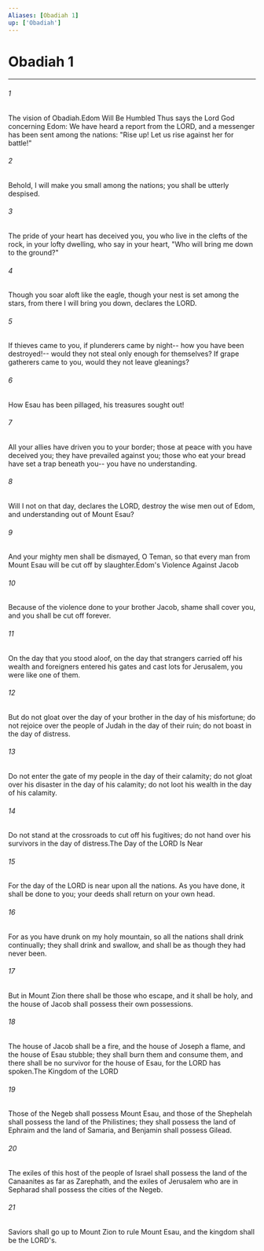 ```yaml
---
Aliases: [Obadiah 1]
up: ['Obadiah']
---
```

# Obadiah 1
***



###### 1 
The vision of Obadiah.Edom Will Be Humbled Thus says the Lord God concerning Edom: We have heard a report from the LORD, and a messenger has been sent among the nations: "Rise up! Let us rise against her for battle!" 

###### 2 
Behold, I will make you small among the nations; you shall be utterly despised. 

###### 3 
The pride of your heart has deceived you, you who live in the clefts of the rock, in your lofty dwelling, who say in your heart, "Who will bring me down to the ground?" 

###### 4 
Though you soar aloft like the eagle, though your nest is set among the stars, from there I will bring you down, declares the LORD. 

###### 5 
If thieves came to you, if plunderers came by night-- how you have been destroyed!-- would they not steal only enough for themselves? If grape gatherers came to you, would they not leave gleanings? 

###### 6 
How Esau has been pillaged, his treasures sought out! 

###### 7 
All your allies have driven you to your border; those at peace with you have deceived you; they have prevailed against you; those who eat your bread have set a trap beneath you-- you have no understanding. 

###### 8 
Will I not on that day, declares the LORD, destroy the wise men out of Edom, and understanding out of Mount Esau? 

###### 9 
And your mighty men shall be dismayed, O Teman, so that every man from Mount Esau will be cut off by slaughter.Edom's Violence Against Jacob 

###### 10 
Because of the violence done to your brother Jacob, shame shall cover you, and you shall be cut off forever. 

###### 11 
On the day that you stood aloof, on the day that strangers carried off his wealth and foreigners entered his gates and cast lots for Jerusalem, you were like one of them. 

###### 12 
But do not gloat over the day of your brother in the day of his misfortune; do not rejoice over the people of Judah in the day of their ruin; do not boast in the day of distress. 

###### 13 
Do not enter the gate of my people in the day of their calamity; do not gloat over his disaster in the day of his calamity; do not loot his wealth in the day of his calamity. 

###### 14 
Do not stand at the crossroads to cut off his fugitives; do not hand over his survivors in the day of distress.The Day of the LORD Is Near 

###### 15 
For the day of the LORD is near upon all the nations. As you have done, it shall be done to you; your deeds shall return on your own head. 

###### 16 
For as you have drunk on my holy mountain, so all the nations shall drink continually; they shall drink and swallow, and shall be as though they had never been. 

###### 17 
But in Mount Zion there shall be those who escape, and it shall be holy, and the house of Jacob shall possess their own possessions. 

###### 18 
The house of Jacob shall be a fire, and the house of Joseph a flame, and the house of Esau stubble; they shall burn them and consume them, and there shall be no survivor for the house of Esau, for the LORD has spoken.The Kingdom of the LORD 

###### 19 
Those of the Negeb shall possess Mount Esau, and those of the Shephelah shall possess the land of the Philistines; they shall possess the land of Ephraim and the land of Samaria, and Benjamin shall possess Gilead. 

###### 20 
The exiles of this host of the people of Israel shall possess the land of the Canaanites as far as Zarephath, and the exiles of Jerusalem who are in Sepharad shall possess the cities of the Negeb. 

###### 21 
Saviors shall go up to Mount Zion to rule Mount Esau, and the kingdom shall be the LORD's.
